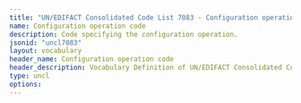 ```yaml
---
title: "UN/EDIFACT Consolidated Code List 7083 - Configuration operation code (20B) JSON-LD Vocabulary"
name: Configuration operation code
description: Code specifying the configuration operation.
jsonid: "uncl7083"
layout: vocabulary
header_name: Configuration operation code
header_description: Vocabulary Definition of UN/EDIFACT Consolidated Code List 7083 - Configuration operation code (20B) semantics in HTML format. JSON-LD format is available at [uncl7083.jsonld](/vocabulary/uncl7083.jsonld)
type: uncl
options:
---
```

